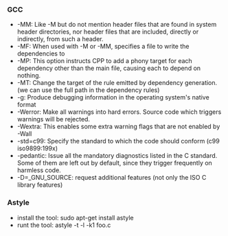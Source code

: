 ### GCC

* -MM: Like -M but do not mention header files that are found in system header directories, nor header files that are included, directly or indirectly, from such a header.
* -MF: When used with -M or -MM, specifies a file to write the dependencies to
* -MP: This option instructs CPP to add a phony target for each dependency other than the main file, causing each to depend on nothing.
* -MT: Change the target of the rule emitted by dependency generation. (we can use the full path in the dependency rules)
* -g: Produce debugging information in the operating system's native format 
* -Werror: Make all warnings into hard errors. Source code which triggers warnings will be rejected.
* -Wextra: This enables some extra warning flags that are not enabled by -Wall
* -std=c99: Specify the standard to which the code should conform (c99 iso9899:199x)
* -pedantic: Issue all the mandatory diagnostics listed in the C standard. Some of them are left out by default, since they trigger frequently on harmless code.
* -D=_GNU_SOURCE: request additional features (not only the ISO C library features)


### Astyle

* install the tool: sudo apt-get install astyle
* runt the tool: astyle -t -l -k1 foo.c
